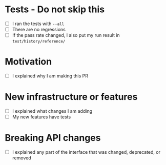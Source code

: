 # Tests - Do not skip this

- [ ] I ran the tests with `--all`
- [ ] There are no regressions
- [ ] If the pass rate changed, I also put my run result in `test/history/reference/`

# Motivation

- [ ] I explained why I am making this PR

# New infrastructure or features

- [ ] I explained what changes I am adding
- [ ] My new features have tests

# Breaking API changes

- [ ] I explained any part of the interface that was changed, deprecated, or removed